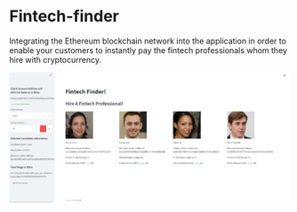 # Fintech-finder
 Integrating the Ethereum blockchain network into the application in order to enable your customers to instantly pay the fintech professionals whom they hire with cryptocurrency.


![](Screenshot.jpg "Steamlit dashboard")
